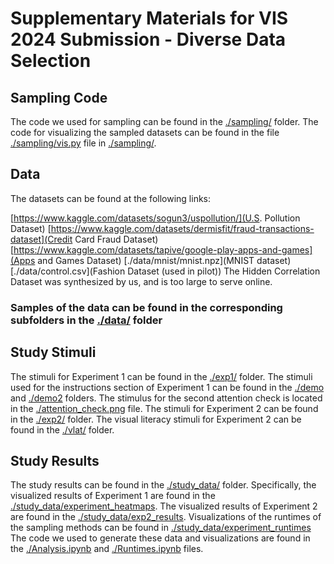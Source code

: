 # Supplementary Materials for VIS 2024 Submission - Diverse Data Selection

## Sampling Code

The code we used for sampling can be found in the [./sampling/](sampling/) folder. 
The code for visualizing the sampled datasets can be found in the file [./sampling/vis.py](vis.py) file in [./sampling/](sampling/).

## Data

The datasets can be found at the following links:

[https://www.kaggle.com/datasets/sogun3/uspollution/](U.S. Pollution Dataset)
[https://www.kaggle.com/datasets/dermisfit/fraud-transactions-dataset](Credit Card Fraud Dataset)
[https://www.kaggle.com/datasets/tapive/google-play-apps-and-games](Apps and Games Dataset)
[./data/mnist/mnist.npz](MNIST dataset)
[./data/control.csv](Fashion Dataset (used in pilot))
The Hidden Correlation Dataset was synthesized by us, and is too large to serve online. 

### Samples of the data can be found in the corresponding subfolders in the [./data/](data/) folder

## Study Stimuli

The stimuli for Experiment 1 can be found in the [./exp1/](exp1/) folder.
The stimuli used for the instructions section of Experiment 1 can be found in the [./demo](demo/) and [./demo2](demo2/) folders.
The stimulus for the second attention check is located in the [./attention_check.png](attention_check.png) file.
The stimuli for Experiment 2 can be found in the [./exp2/](exp2/) folder.
The visual literacy stimuli for Experiment 2 can be found in the [./vlat/](vlat/) folder.

## Study Results

The study results can be found in the [./study_data/](study_data/) folder. 
Specifically, the visualized results of Experiment 1 are found in the [./study_data/experiment_heatmaps](study_data/experiment_heatmaps/).
The visualized results of Experiment 2 are found in the [./study_data/exp2_results](study_data/exp2_results/).
Visualizations of the runtimes of the sampling methods can be found in [./study_data/experiment_runtimes](study_data/experiment_runtimes/)
The code we used to generate these data and visualizations are found in the [./Analysis.ipynb](Analysis.ipynb) and [./Runtimes.ipynb](Runtimes.ipynb) files.

